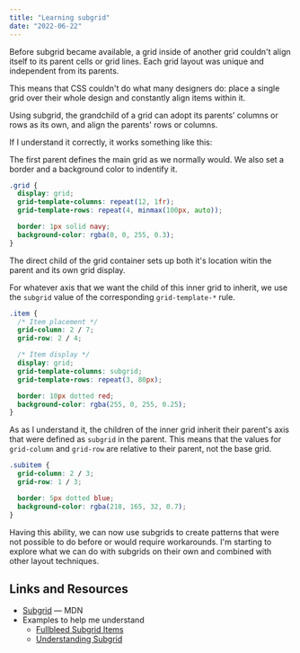 ```yaml
---
title: "Learning subgrid"
date: "2022-06-22"
---
```


Before subgrid became available, a grid inside of another grid couldn't align itself to its parent cells or grid lines. Each grid layout was unique and independent from its parents.

This means that CSS couldn't do what many designers do: place a single grid over their whole design and constantly align items within it.

Using subgrid, the grandchild of a grid can adopt its parents’ columns or rows as its own, and align the parents' rows or columns.

If I understand it correctly, it works something like this:

The first parent defines the main grid as we normally would. We also set a border and a background color to indentify it.

```css
.grid {
  display: grid;
  grid-template-columns: repeat(12, 1fr);
  grid-template-rows: repeat(4, minmax(100px, auto));

  border: 1px solid navy;
  background-color: rgba(0, 0, 255, 0.3);
}
```

The direct child of the grid container sets up both it's location witin the parent and its own grid display.

For whatever axis that we want the child of this inner grid to inherit, we use the `subgrid` value of the corresponding `grid-template-*` rule.

```css
.item {
  /* Item placement */
  grid-column: 2 / 7;
  grid-row: 2 / 4;

  /* Item display */
  display: grid;
  grid-template-columns: subgrid;
  grid-template-rows: repeat(3, 80px);

  border: 10px dotted red;
  background-color: rgba(255, 0, 255, 0.25);
}
```

As as I understand it, the children of the inner grid inherit their parent's axis that were defined as `subgrid` in the parent. This means that the values for `grid-column` and `grid-row` are relative to their parent, not the base grid.

```css
.subitem {
  grid-column: 2 / 3;
  grid-row: 1 / 3;

  border: 5px dotted blue;
  background-color: rgba(218, 165, 32, 0.7);
}
```

Having this ability, we can now use subgrids to create patterns that were not possible to do before or would require workarounds. I'm starting to explore what we can do with subgrids on their own and combined with other layout techniques.

## Links and Resources

* [Subgrid](https://developer.mozilla.org/en-US/docs/Web/CSS/CSS_Grid_Layout/Subgrid) — MDN
* Examples to help me understand
  * [Fullbleed Subgrid Items](https://codepen.io/web-dot-dev/pen/JjMQzVV)
  * [Understanding Subgrid](https://codepen.io/caraya/pen/oNEdqRd)
